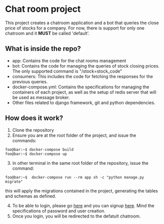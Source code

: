 # Chat room project
This project creates a chatroom application and a bot that queries the close price of stocks for a company. For now, there is support for only one chatroom and it **MUST** be called 'default'.

## What is inside the repo?
  - app: Contains the code for the chat rooms management
  - bot: Contains the code for managing the queries of stock closing prices. The only supported command is "/stock=stock_code"
  - consumers: This includes the code for fetching the responses for the previous queries.
  - docker-compose.yml: Contains the specifications for managing the containers of each project, as well as the setup of redis server that will be used as message broker.
  - Other files related to django framework, git and python dependencies.

## How does it work?
  1. Clone the repository
  2. Ensure you are at the root folder of the project, and issue the commands:
```
foo@bar:~$ docker-compose build
foo@bar:~$ docker-compose up
```
  3. In other terminal in the same root folder of the repository, issue the command:
```
foo@bar:~$  docker-compose run --rm app sh -c "python manage.py migrate"
```
this will apply the migrations contained in the project, generating the tables and schemas as defined.

  4. To be able to login, please go [here](http://localhost:8000/login/) and you can signup [here](http://localhost:8000/signup/). Mind the specifications of password and user creation.
  5. Once you login, you will be redirected to the defatult chatroom.